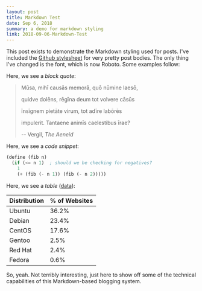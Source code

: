 ```yaml
---
layout: post
title: Markdown Test
date: Sep 6, 2018
summary: a demo for markdown styling
link: 2018-09-06-Markdown-Test
---
```


This post exists to demonstrate the Markdown styling used for posts. I've included the [Github stylesheet](https://github.com/sindresorhus/github-markdown-css) for very pretty post bodies. The only thing I've changed is the font, which is now Roboto. Some examples follow:

Here, we see a *block quote*:
> Mūsa, mihī causās memorā, quō nūmine laesō,
>
> quidve dolēns, rēgīna deum tot volvere cāsūs
>
> īnsīgnem pietāte virum, tot adīre labōrēs
>
> impulerit. Tantaene animīs caelestibus īrae?
>
> -- Vergil, <cite>The Aeneid</cite>

Here, we see a *code snippet*:
``` scheme
(define (fib n)
  (if (<= n 1)  ; should we be checking for negatives?
    1
    (+ (fib (- n 1)) (fib (- n 2)))))
```

Here, we see a *table* ([data](https://w3techs.com/technologies/details/os-linux/all/all)):

| Distribution | % of Websites |
:------------- |:------------- |
| Ubuntu       | 36.2%         |
| Debian       | 23.4%         |
| CentOS       | 17.6%         |
| Gentoo       | 2.5%          |
| Red Hat      | 2.4%          |
| Fedora       | 0.6%          |

So, yeah. Not terribly interesting, just here to show off some of the technical capabilities of this Markdown-based blogging system.
